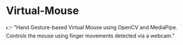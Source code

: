 # Virtual-Mouse
👉 "Hand Gesture-based Virtual Mouse using OpenCV and MediaPipe. Controls the mouse using finger movements detected via a webcam."
